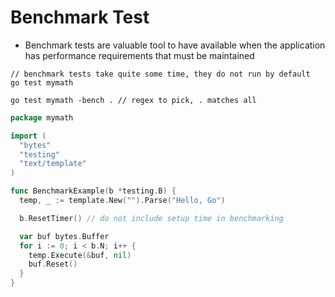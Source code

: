 # Benchmark Test

- Benchmark tests are valuable tool to have available when the application has
  performance requirements that must be maintained

```shell
// benchmark tests take quite some time, they do not run by default
go test mymath

go test mymath -bench . // regex to pick, . matches all
```

```go
package mymath

import (
  "bytes"
  "testing"
  "text/template"
)

func BenchmarkExample(b *testing.B) {
  temp, _ := template.New("").Parse("Hello, Go")

  b.ResetTimer() // do not include setup time in benchmarking

  var buf bytes.Buffer
  for i := 0; i < b.N; i++ {
    temp.Execute(&buf, nil)
    buf.Reset()
  }
}
```
